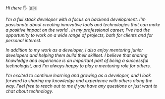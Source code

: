 _Hi there_ 🖐️ 🇧🇷

_I'm a full stack developer with a focus on backend development. I'm passionate about creating innovative tools and technologies that can make a positive_ _impact on the world . In my professional career, I've had the opportunity to work on a wide range of projects, both for clients and for personal interest._

_In addition to my work as a developer, I also enjoy mentoring junior developers and helping them build their skillset. I believe that sharing knowledge_ _and experience is an important part of being a successful technologist, and I'm always happy to play a mentoring role for others._

_I'm excited to continue learning and growing as a developer, and I look forward to sharing my knowledge and experience with others along the way. Feel_ _free to reach out to me if you have any questions or just want to chat about technology._
